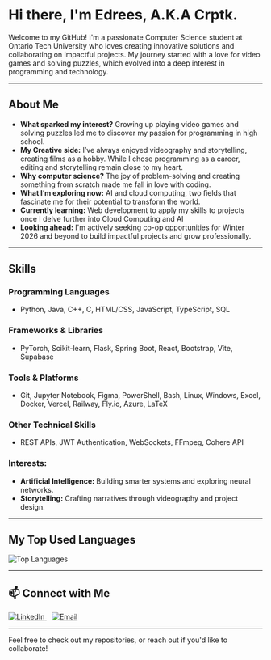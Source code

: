 # Hi there, I'm Edrees, A.K.A **Crptk**.

Welcome to my GitHub! I'm a passionate Computer Science student at Ontario Tech University who loves creating innovative solutions and collaborating on impactful projects. My journey started with a love for video games and solving puzzles, which evolved into a deep interest in programming and technology.

---

## About Me

- **What sparked my interest?** Growing up playing video games and solving puzzles led me to discover my passion for programming in high school. 
- **My Creative side:** I’ve always enjoyed videography and storytelling, creating films as a hobby. While I chose programming as a career, editing and storytelling remain close to my heart.
- **Why computer science?** The joy of problem-solving and creating something from scratch made me fall in love with coding. 
- **What I’m exploring now:** AI and cloud computing, two fields that fascinate me for their potential to transform the world.
- **Currently learning:** Web development to apply my skills to projects once I delve further into Cloud Computing and AI
- **Looking ahead:** I'm actively seeking co-op opportunities for Winter 2026 and beyond to build impactful projects and grow professionally.

---

## Skills

### **Programming Languages**
* Python, Java, C++, C, HTML/CSS, JavaScript, TypeScript, SQL
### **Frameworks & Libraries**
* PyTorch, Scikit-learn, Flask, Spring Boot, React, Bootstrap, Vite, Supabase
### **Tools & Platforms**
* Git, Jupyter Notebook, Figma, PowerShell, Bash, Linux, Windows, Excel, Docker, Vercel, Railway, Fly.io, Azure, LaTeX
### **Other Technical Skills**
* REST APIs, JWT Authentication, WebSockets, FFmpeg, Cohere API


### Interests:
- **Artificial Intelligence:** Building smarter systems and exploring neural networks.
- **Storytelling:** Crafting narratives through videography and project design.

---

## My Top Used Languages
![Top Languages](https://github-readme-stats.vercel.app/api/top-langs/?username=crptk&layout=compact&theme=radical)

---

## 📫 Connect with Me
<a href="https://www.linkedin.com/in/edrees-amiri/" target="_blank" style="margin-right: 10px;">
  <img src="https://img.shields.io/badge/LinkedIn-0077B5?style=for-the-badge&logo=linkedin&logoColor=white" alt="LinkedIn">
</a>

<a href="mailto:amiriedrees2005@gmail.com" target="_blank" style="margin-left: 0;">
  <img src="https://img.shields.io/badge/Email-D14836?style=for-the-badge&logo=gmail&logoColor=white" alt="Email">
</a>



---

Feel free to check out my repositories, or reach out if you'd like to collaborate!
